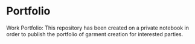 # Portfolio
Work Portfolio:
This repository has been created on a private notebook in order to publish the portfolio of garment creation for interested parties. 
